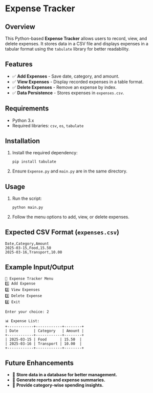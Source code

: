 # Expense Tracker

## Overview
This Python-based **Expense Tracker** allows users to record, view, and delete expenses. It stores data in a CSV file and displays expenses in a tabular format using the `tabulate` library for better readability.

## Features
- ✅ **Add Expenses** - Save date, category, and amount.
- ✅ **View Expenses** - Display recorded expenses in a table format.
- ✅ **Delete Expenses** - Remove an expense by index.
- ✅ **Data Persistence** - Stores expenses in `expenses.csv`.

## Requirements
- Python 3.x
- Required libraries: `csv`, `os`, `tabulate`

## Installation
1. Install the required dependency:
   ```sh
   pip install tabulate
   ```
2. Ensure `Expense.py` and `main.py` are in the same directory.

## Usage
1. Run the script:
   ```sh
   python main.py
   ```  
2. Follow the menu options to add, view, or delete expenses.

## Expected CSV Format (`expenses.csv`)
```
Date,Category,Amount
2025-03-15,Food,15.50
2025-03-16,Transport,10.00
```

## Example Input/Output
```
📌 Expense Tracker Menu  
1️⃣ Add Expense  
2️⃣ View Expenses  
3️⃣ Delete Expense  
4️⃣ Exit  

Enter your choice: 2  

📊 Expense List:  
+------------+------------+--------+  
| Date       | Category   | Amount |  
+------------+------------+--------+  
| 2025-03-15 | Food      | 15.50  |  
| 2025-03-16 | Transport | 10.00  |  
+------------+------------+--------+  
```

## Future Enhancements
- 🚀 **Store data in a database for better management.**
- 🚀 **Generate reports and expense summaries.**
- 🚀 **Provide category-wise spending insights.**

